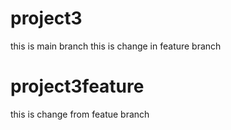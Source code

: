 # project3
this is main branch
this is change in feature branch
# project3feature
this is change from featue branch

